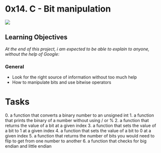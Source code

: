 # 0x14. C - Bit manipulation

![](https://s3.amazonaws.com/intranet-projects-files/holbertonschool-low_level_programming/232/bitwise.PNG)

## Learning Objectives
*At the end of this project, i am expected to be able to explain to anyone, without the help of Google:*

### General
- Look for the right source of information without too much help
- How to manipulate bits and use bitwise operators
<h1>Tasks</h1>
0. a function that converts a binary number to an unsigned int
1. a function that prints the binary of a number without using / or %
2. a function that returns the value of a bit at a given index
3. a function that sets the value of a bit to 1 at a given index
4. a function that sets the value of a bit to 0 at a given index
5. a function that returns the number of bits you would need to flip to get from one number to another
6. a function that checks for big endian and little endian
